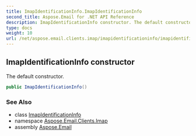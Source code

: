 ```yaml
---
title: ImapIdentificationInfo.ImapIdentificationInfo
second_title: Aspose.Email for .NET API Reference
description: ImapIdentificationInfo constructor. The default constructor
type: docs
weight: 10
url: /net/aspose.email.clients.imap/imapidentificationinfo/imapidentificationinfo/
---
```

## ImapIdentificationInfo constructor

The default constructor.

```csharp
public ImapIdentificationInfo()
```

### See Also

* class [ImapIdentificationInfo](../)
* namespace [Aspose.Email.Clients.Imap](../../imapidentificationinfo/)
* assembly [Aspose.Email](../../../)


